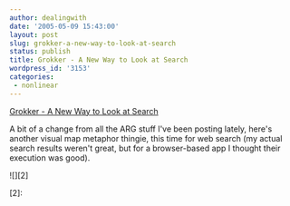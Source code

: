 ```yaml
---
author: dealingwith
date: '2005-05-09 15:43:00'
layout: post
slug: grokker-a-new-way-to-look-at-search
status: publish
title: Grokker - A New Way to Look at Search
wordpress_id: '3153'
categories:
 - nonlinear
---
```


[Grokker - A New Way to Look at Search][1]


A bit of a change from all the ARG stuff I've been posting lately, here's
another visual map metaphor thingie, this time for web search (my actual
search results weren't great, but for a browser-based app I thought their
execution was good).

![][2]

   [1]: http://www.grokker.com/

   [2]:

